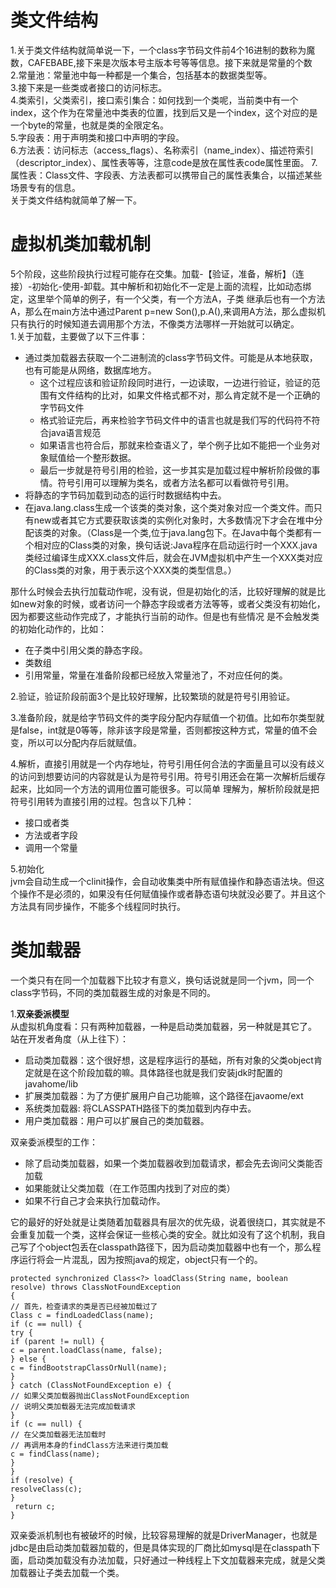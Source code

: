 # 类文件结构  
1.关于类文件结构就简单说一下，一个class字节码文件前4个16进制的数称为魔数，CAFEBABE,接下来是次版本号主版本号等等信息。接下来就是常量的个数  
2.常量池：常量池中每一种都是一个集合，包括基本的数据类型等。  
3.接下来是一些类或者接口的访问标志。  
4.类索引，父类索引，接口索引集合：如何找到一个类呢，当前类中有一个index，这个作为在常量池中类表的位置，找到后又是一个index，这个对应的是一个byte的常量，也就是类的全限定名。  
5.字段表：用于声明类和接口中声明的字段。  
6.方法表：访问标志（access_flags）、名称索引（name_index）、描述符索引（descriptor_index）、属性表等等，注意code是放在属性表code属性里面。 
7.属性表：Class文件、字段表、方法表都可以携带自己的属性表集合，以描述某些场景专有的信息。  
关于类文件结构就简单了解一下。  

# 虚拟机类加载机制  
5个阶段，这些阶段执行过程可能存在交集。加载-【验证，准备，解析】（连接）-初始化-使用-卸载。其中解析和初始化不一定是上面的流程，比如动态绑定，这里举个简单的例子，有一个父类，有一个方法A，子类
继承后也有一个方法A，那么在main方法中通过Parent p=new Son(),p.A(),来调用A方法，那么虚拟机只有执行的时候知道去调用那个方法，不像类方法哪样一开始就可以确定。  
1.关于加载，主要做了以下三件事：  
- 通过类加载器去获取一个二进制流的class字节码文件。可能是从本地获取，也有可能是从网络，数据库地方。
    - 这个过程应该和验证阶段同时进行，一边读取，一边进行验证，验证的范围有文件结构的比对，如果文件格式都不对，那么肯定就不是一个正确的字节码文件
    - 格式验证完后，再来检验字节码文件中的语言也就是我们写的代码符不符合java语言规范
    - 如果语言也符合后，那就来检查语义了，举个例子比如不能把一个业务对象赋值给一个整形数据。
    - 最后一步就是符号引用的检验，这一步其实是加载过程中解析阶段做的事情。符号引用可以理解为类名，或者方法名都可以看做符号引用。
- 将静态的字节码加载到动态的运行时数据结构中去。
- 在java.lang.class生成一个该类的类对象，这个类对象对应一个类文件。而只有new或者其它方式要获取该类的实例化对象时，大多数情况下才会在堆中分配该类的对象。（Class是一个类,位于java.lang包下。在Java中每个类都有一个相对应的Class类的对象，换句话说:Java程序在启动运行时一个XXX.java类经过编译生成XXX.class文件后，就会在JVM虚拟机中产生一个XXX类对应的Class类的对象，用于表示这个XXX类的类型信息。）  

那什么时候会去执行加载动作呢，没有说，但是初始化的活，比较好理解的就是比如new对象的时候，或者访问一个静态字段或者方法等等，或者父类没有初始化，因为都要这些动作完成了，才能执行当前的动作。但是也有些情况
是不会触发类的初始化动作的，比如：
- 在子类中引用父类的静态字段。
- 类数组
- 引用常量，常量在准备阶段都已经放入常量池了，不对应任何的类。

2.验证，验证阶段前面3个是比较好理解，比较繁琐的就是符号引用验证。

3.准备阶段，就是给字节码文件的类字段分配内存赋值一个初值。比如布尔类型就是false，int就是0等等，除非该字段是常量，否则都按这种方式，常量的值不会变，所以可以分配内存后就赋值。  

4.解析，直接引用就是一个内存地址，符号引用任何合法的字面量且可以没有歧义的访问到想要访问的内容就是认为是符号引用。符号引用还会在第一次解析后缓存起来，比如同一个方法的调用位置可能很多。可以简单
理解为，解析阶段就是把符号引用转为直接引用的过程。包含以下几种：
- 接口或者类  
- 方法或者字段  
- 调用一个常量  

5.初始化  
jvm会自动生成一个clinit操作，会自动收集类中所有赋值操作和静态语法块。但这个操作不是必须的，如果没有任何赋值操作或者静态语句块就没必要了。并且这个方法具有同步操作，不能多个线程同时执行。  

# 类加载器  
一个类只有在同一个加载器下比较才有意义，换句话说就是同一个jvm，同一个class字节码，不同的类加载器生成的对象是不同的。  

1.**双亲委派模型**  
从虚拟机角度看：只有两种加载器，一种是启动类加载器，另一种就是其它了。  
站在开发者角度（从上往下）：  
- 启动类加载器：这个很好想，这是程序运行的基础，所有对象的父类object肯定就是在这个阶段加载的嘛。具体路径也就是我们安装jdk时配置的javahome/lib
- 扩展类加载器：为了方便扩展用户自己功能嘛，这个路径在javaome/ext
- 系统类加载器: 将CLASSPATH路径下的类加载到内存中去。  
- 用户类加载器：用户可以扩展自己的类加载器。

双亲委派模型的工作：
- 除了启动类加载器，如果一个类加载器收到加载请求，都会先去询问父类能否加载
- 如果能就让父类加载（在工作范围内找到了对应的类）
- 如果不行自己才会来执行加载动作。  

它的最好的好处就是让类随着加载器具有层次的优先级，说着很绕口，其实就是不会重复加载一个类，这样会保证一些核心类的安全。就比如没有了这个机制，我自己写了个object包丢在classpath路径下，因为启动类加载器中也有一个，那么程序运行将会一片混乱，因为按照java的规定，object只有一个的。
```
protected synchronized Class<?> loadClass(String name, boolean resolve) throws ClassNotFoundException
{
// 首先，检查请求的类是否已经被加载过了
Class c = findLoadedClass(name);
if (c == null) {
try {
if (parent != null) {
c = parent.loadClass(name, false);
} else {
c = findBootstrapClassOrNull(name);
}
} catch (ClassNotFoundException e) {
// 如果父类加载器抛出ClassNotFoundException
// 说明父类加载器无法完成加载请求
}
if (c == null) {
// 在父类加载器无法加载时
// 再调用本身的findClass方法来进行类加载
c = findClass(name);
}
}
if (resolve) {
resolveClass(c);
}
 return c;
}
```
双亲委派机制也有被破坏的时候，比较容易理解的就是DriverManager，也就是jdbc是由启动类加载器加载的，但是具体实现的厂商比如mysql是在classpath下面，启动类加载没有办法加载，只好通过一种线程上下文加载器来完成，就是父类加载器让子类去加载一个类。
